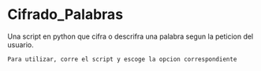 # Cifrado_Palabras
Una script en python que cifra o descrifra una palabra segun la peticion del usuario.

    Para utilizar, corre el script y escoge la opcion correspondiente
